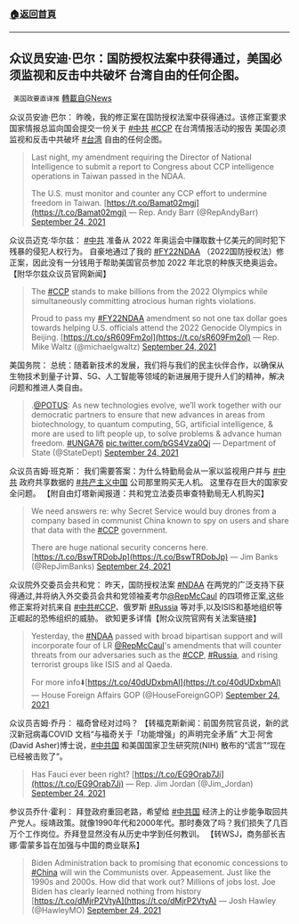 ###  [:house:返回首頁](https://github.com/ourhimalayas/txt)
---


## 众议员安迪·巴尔：国防授权法案中获得通过，美国必须监视和反击中共破坏 台湾自由的任何企图。
` 美国政要直译推` [轉載自GNews](https://gnews.org/zh-hans/1553316/)

众议员安迪·巴尔： 昨晚，我的修正案在国防授权法案中获得通过。该修正案要求国家情报总监向国会提交一份关于 [#中共](https://twitter.com/hashtag/%E4%B8%AD%E5%85%B1?src=hashtag_click) [#CCP](https://twitter.com/hashtag/CCP?src=hashtag_click) 在台湾情报活动的报告 美国必须监视和反击中共破坏 [#台湾](https://twitter.com/hashtag/%E5%8F%B0%E6%B9%BE?src=hashtag_click) 自由的任何企图。



> Last night, my amendment requiring the Director of National Intelligence to submit a report to Congress about CCP intelligence operations in Taiwan passed in the NDAA. 
> 
> The U.S. must monitor and counter any CCP effort to undermine freedom in Taiwan. [https://t.co/Bamat02mgj](https://t.co/Bamat02mgj)
> — Rep. Andy Barr (@RepAndyBarr) [September 24, 2021](https://twitter.com/RepAndyBarr/status/1441403253208621061?ref_src=twsrc%5Etfw)



众议员迈克·华尔兹： [#中共](https://twitter.com/hashtag/%E4%B8%AD%E5%85%B1?src=hashtag_click) 准备从 2022 年奥运会中赚取数十亿美元的同时犯下残暴的侵犯人权行为。 自豪地通过了我的 [#FY22NDAA](https://twitter.com/hashtag/FY22NDAA?src=hashtag_click) （2022国防授权法）修正案，因此没有一分钱用于帮助美国官员参加 2022 年北京的种族灭绝奥运会。 【附华尔兹众议员官网新闻】



> The [#CCP](https://twitter.com/hashtag/CCP?src=hash&amp;ref_src=twsrc%5Etfw) stands to make billions from the 2022 Olympics while simultaneously committing atrocious human rights violations.
> 
> Proud to pass my [#FY22NDAA](https://twitter.com/hashtag/FY22NDAA?src=hash&amp;ref_src=twsrc%5Etfw) amendment so not one tax dollar goes towards helping U.S. officials attend the 2022 Genocide Olympics in Beijing. [https://t.co/sR609Fm2ol](https://t.co/sR609Fm2ol)
> — Rep. Mike Waltz (@michaelgwaltz) [September 24, 2021](https://twitter.com/michaelgwaltz/status/1441529032944857088?ref_src=twsrc%5Etfw)



美国务院： 总统：随着新技术的发展，我们将与我们的民主伙伴合作，以确保从生物技术到量子计算、5G、人工智能等领域的新进展用于提升人们的精神，解决问题和推进人类自由。



> .[@POTUS](https://twitter.com/POTUS?ref_src=twsrc%5Etfw): As new technologies evolve, we’ll work together with our democratic partners to ensure that new advances in areas from biotechnology, to quantum computing, 5G, artificial intelligence, & more are used to lift people up, to solve problems & advance human freedom. [#UNGA76](https://twitter.com/hashtag/UNGA76?src=hash&amp;ref_src=twsrc%5Etfw) [pic.twitter.com/bGS4Vza0Qj](https://t.co/bGS4Vza0Qj)
> — Department of State (@StateDept) [September 24, 2021](https://twitter.com/StateDept/status/1441492637962301441?ref_src=twsrc%5Etfw)



众议员吉姆·班克斯： 我们需要答案：为什么特勤局会从一家以监视用户并与 [#中共](https://twitter.com/hashtag/%E4%B8%AD%E5%85%B1?src=hashtag_click) 政府共享数据的 [#共产主义中国](https://twitter.com/hashtag/%E5%85%B1%E4%BA%A7%E4%B8%BB%E4%B9%89%E4%B8%AD%E5%9B%BD?src=hashtag_click) 公司那里购买无人机。 这里存在巨大的国家安全问题。 【附自由灯塔新闻报道：共和党立法委员审查特勤局无人机购买】



> We need answers re: why Secret Service would buy drones from a company based in communist China known to spy on users and share that data with the [#CCP](https://twitter.com/hashtag/CCP?src=hash&amp;ref_src=twsrc%5Etfw) government.
>  
> There are huge national security concerns here.[https://t.co/BswTRDobJp](https://t.co/BswTRDobJp)
> — Jim Banks (@RepJimBanks) [September 24, 2021](https://twitter.com/RepJimBanks/status/1441477309370863618?ref_src=twsrc%5Etfw)



众议院外交委员会共和党： 昨天，国防授权法案 [#NDAA](https://twitter.com/hashtag/NDAA?src=hashtag_click) 在两党的广泛支持下获得通过,并将纳入外交委员会共和党领袖麦考尔[@RepMcCaul](https://twitter.com/RepMcCaul) 的四项修正案,这些修正案将对抗来自 [#中共](https://twitter.com/hashtag/%E4%B8%AD%E5%85%B1?src=hashtag_click)[#CCP](https://twitter.com/hashtag/CCP?src=hashtag_click)、俄罗斯 [#Russia](https://twitter.com/hashtag/Russia?src=hashtag_click) 等对手,以及ISIS和基地组织等正崛起的恐怖组织的威胁。 欲知更多详情【附众议院官网有关法案链接】



> Yesterday, the [#NDAA](https://twitter.com/hashtag/NDAA?src=hash&amp;ref_src=twsrc%5Etfw) passed with broad bipartisan support and will incorporate four of LR [@RepMcCaul](https://twitter.com/RepMcCaul?ref_src=twsrc%5Etfw)'s amendments that will counter threats from our adversaries such as the [#CCP](https://twitter.com/hashtag/CCP?src=hash&amp;ref_src=twsrc%5Etfw), [#Russia](https://twitter.com/hashtag/Russia?src=hash&amp;ref_src=twsrc%5Etfw), and rising terrorist groups like ISIS and al Qaeda.
>  
> For more info⬇️[https://t.co/40dUDxbmAl](https://t.co/40dUDxbmAl)
> — House Foreign Affairs GOP (@HouseForeignGOP) [September 24, 2021](https://twitter.com/HouseForeignGOP/status/1441470101010763776?ref_src=twsrc%5Etfw)



众议员吉姆·乔丹： 福奇曾经对过吗？ 【转福克斯新闻：前国务院官员说，新的武汉新冠病毒COVID 文档“与福奇关于「功能增强」的声明完全矛盾” 大卫·阿舍(David Asher)博士说，[#中共国](https://twitter.com/hashtag/%E4%B8%AD%E5%85%B1%E5%9B%BD?src=hashtag_click) 和美国国家卫生研究院(NIH) 散布的“谎言”“现在已经被击败了”。



> Has Fauci ever been right? [https://t.co/EG9Orab7Ji](https://t.co/EG9Orab7Ji)
> — Rep. Jim Jordan (@Jim\_Jordan) [September 24, 2021](https://twitter.com/Jim_Jordan/status/1441457872513163265?ref_src=twsrc%5Etfw)



参议员乔什·霍利： 拜登政府重回老路，希望给 [#中共国](https://twitter.com/hashtag/%E4%B8%AD%E5%85%B1%E5%9B%BD?src=hashtag_click) 经济上的让步能争取回共产党人。绥靖政策。就像1990年代和2000年代。那时奏效了吗？我们损失了几百万个工作岗位。乔拜登显然没有从历史中学到任何教训。 【转WSJ，商务部长吉娜·雷蒙多旨在加强与中国的商业联系】



> Biden Administration back to promising that economic concessions to [#China](https://twitter.com/hashtag/China?src=hash&amp;ref_src=twsrc%5Etfw) will win the Communists over. Appeasement. Just like the 1990s and 2000s. How did that work out? Millions of jobs lost. Joe Biden has clearly learned nothing from history [https://t.co/dMjrP2VtyA](https://t.co/dMjrP2VtyA)
> — Josh Hawley (@HawleyMO) [September 24, 2021](https://twitter.com/HawleyMO/status/1441414637078077443?ref_src=twsrc%5Etfw)
